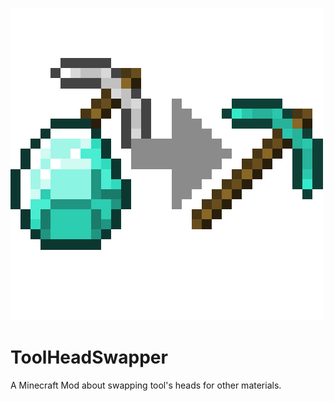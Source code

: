![](https://raw.githubusercontent.com/Ellpeck/ToolHeadSwapper/master/SquareLogo.png)

# ToolHeadSwapper
A Minecraft Mod about swapping tool's heads for other materials.